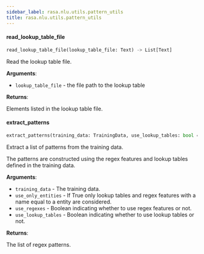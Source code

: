 ```yaml
---
sidebar_label: rasa.nlu.utils.pattern_utils
title: rasa.nlu.utils.pattern_utils
---
```


#### read\_lookup\_table\_file

```python
read_lookup_table_file(lookup_table_file: Text) -> List[Text]
```

Read the lookup table file.

**Arguments**:

- `lookup_table_file` - the file path to the lookup table
  

**Returns**:

  Elements listed in the lookup table file.

#### extract\_patterns

```python
extract_patterns(training_data: TrainingData, use_lookup_tables: bool = True, use_regexes: bool = True, use_only_entities: bool = False) -> List[Dict[Text, Text]]
```

Extract a list of patterns from the training data.

The patterns are constructed using the regex features and lookup tables defined
in the training data.

**Arguments**:

- `training_data` - The training data.
- `use_only_entities` - If True only lookup tables and regex features with a name
  equal to a entity are considered.
- `use_regexes` - Boolean indicating whether to use regex features or not.
- `use_lookup_tables` - Boolean indicating whether to use lookup tables or not.
  

**Returns**:

  The list of regex patterns.

